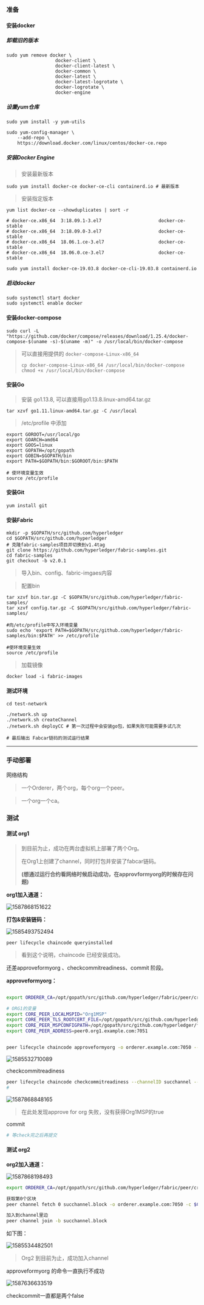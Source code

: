 ### 准备

#### 安装docker

##### 卸载旧的版本

```shell
sudo yum remove docker \
                  docker-client \
                  docker-client-latest \
                  docker-common \
                  docker-latest \
                  docker-latest-logrotate \
                  docker-logrotate \
                  docker-engine
```

##### 设置yum仓库

```shell
sudo yum install -y yum-utils

sudo yum-config-manager \
    --add-repo \
    https://download.docker.com/linux/centos/docker-ce.repo
```

##### 安装Docker Engine

> 安装最新版本

```shell
sudo yum install docker-ce docker-ce-cli containerd.io # 最新版本
```

> 安装指定版本

```shell
yum list docker-ce --showduplicates | sort -r

# docker-ce.x86_64  3:18.09.1-3.el7                     docker-ce-stable
# docker-ce.x86_64  3:18.09.0-3.el7                     docker-ce-stable
# docker-ce.x86_64  18.06.1.ce-3.el7                    docker-ce-stable
# docker-ce.x86_64  18.06.0.ce-3.el7                    docker-ce-stable

sudo yum install docker-ce-19.03.8 docker-ce-cli-19.03.8 containerd.io

```

##### 启动docker

```shell
sudo systemctl start docker
sudo systemctl enable docker
```





#### 安装docker-compose

```shell
sudo curl -L "https://github.com/docker/compose/releases/download/1.25.4/docker-compose-$(uname -s)-$(uname -m)" -o /usr/local/bin/docker-compose
```

> 可以直接用提供的 `docker-compose-Linux-x86_64`
>
> ```shell
> cp docker-compose-Linux-x86_64 /usr/local/bin/docker-compose
> chmod +x /usr/local/bin/docker-compose
> ```



#### 安装Go

> 安装 go1.13.8, 可以直接用go1.13.8.linux-amd64.tar.gz

```shell
tar xzvf go1.11.linux-amd64.tar.gz -C /usr/local
```



> /etc/profile 中添加

```shell
export GOROOT=/usr/local/go
export GOARCH=amd64
export GOOS=linux
export GOPATH=/opt/gopath
export GOBIN=$GOPATH/bin
export PATH=$GOPATH/bin:$GOROOT/bin:$PATH
```

```shell
# 使环境变量生效
source /etc/profile
```



#### 安装Git

```shell
yum install git
```



#### 安装Fabric

```shell
mkdir -p $GOPATH/src/github.com/hyperledger
cd $GOPATH/src/github.com/hyperledger
# 克隆fabric-samples项目并切换到v1.4tag
git clone https://github.com/hyperledger/fabric-samples.git
cd fabric-samples
git checkout -b v2.0.1
```

> 导入bin、config、fabric-imgaes内容

> 配置bin

```shell
tar xzvf bin.tar.gz -C $GOPATH/src/github.com/hyperledger/fabric-samples/
tar xzvf config.tar.gz -C $GOPATH/src/github.com/hyperledger/fabric-samples/

#向/etc/profile中写入环境变量
sudo echo 'export PATH=$GOPATH/src/github.com/hyperledger/fabric-samples/bin:$PATH' >> /etc/profile

#使环境变量生效
source /etc/profile
```

> 加载镜像

```shell
docker load -i fabric-images
```



#### 测试环境

```shell
cd test-network

./network.sh up 
./network.sh createChannel
./network.sh deployCC # 第一次过程中会安装go包，如果失败可能需要多试几次

# 最后输出 Fabcar链码的测试运行结果
```



---



### 手动部署



网络结构

> 一个Orderer，两个org，每个org一个peer。 

> 一个org一个ca。





### 测试





#### 测试 org1

> 到目前为止，成功在两台虚拟机上部署了两个Org。
>
> 在Org1上创建了channel，同时打包并安装了fabcar链码。
>
> **(想通过运行合约看网络时候启动成功，在approvformyorg的时候存在问题)**





**org1加入通道：**

![1587868151622](.\测试网络搭建.assets\1587868151622.png)

**打包&安装链码：**



![1585493752494](测试网络搭建.assets\1585493752494.png)



```shell
peer lifecycle chaincode queryinstalled
```



> 看到这个说明，chaincode 已经安装成功。



还差approveformyorg 、checkcommitreadiness、commit 阶段。



**approveformyorg：**

```bash

export ORDERER_CA=/opt/gopath/src/github.com/hyperledger/fabric/peer/crypto/ordererOrganizations/example.com/orderers/orderer.example.com/msp/tlscacerts/tlsca.example.com-cert.pem

# ORG1的变量
export CORE_PEER_LOCALMSPID="Org1MSP"
export CORE_PEER_TLS_ROOTCERT_FILE=/opt/gopath/src/github.com/hyperledger/fabric/peer/crypto/peerOrganizations/org1.example.com/peers/peer0.org1.example.com/tls/ca.crt
export CORE_PEER_MSPCONFIGPATH=/opt/gopath/src/github.com/hyperledger/fabric/peer/crypto/peerOrganizations/org1.example.com/users/Admin@org1.example.com/msp
export CORE_PEER_ADDRESS=peer0.org1.example.com:7051


peer lifecycle chaincode approveformyorg -o orderer.example.com:7050 --tls true --cafile /opt/gopath/src/github.com/hyperledger/fabric/peer/crypto/ordererOrganizations/example.com/orderers/orderer.example.com/msp/tlscacerts/tlsca.example.com-cert.pem  --channelID succhannel --name fabcar --version 1 --init-required --package-id fabcar_1:aca5cf806d53b8860e3bc4234af8fe9a017e7082d98108e07ffc7ea36dbc2e07 --sequence 1 --signature-policy "OR('Org1MSP.member','Org2MSP.member')" >&log.txt

```

![1585532710089](测试网络搭建.assets\1585532710089.png)



checkcommitreadiness

```bash
peer lifecycle chaincode checkcommitreadiness --channelID succhannel --name fabcar --version 1.0 --sequence 1 --output json --init-required >&log.txt
#
```

![1587868848165](测试网络搭建.assets\1587868848165.png)

> 在此处发现approve for org 失败，没有获得Org1MSP的true



commit 

```bash
# 等check完之后再提交
```





#### 测试 org2

**org2加入通道：**

![1587868198493](测试网络搭建.assets\1587868198493.png)





```bash
export ORDERER_CA=/opt/gopath/src/github.com/hyperledger/fabric/peer/crypto/ordererOrganizations/example.com/orderers/orderer.example.com/msp/tlscacerts/tlsca.example.com-cert.pem && export CHANNEL_NAME=succhannel

获取第0个区块
peer channel fetch 0 succhannel.block -o orderer.example.com:7050 -c $CHANNEL_NAME --tls --cafile $ORDERER_CA

加入到channel里边
peer channel join -b succhannel.block

```

如下图：

![1585534482501](测试网络搭建.assets\1585534482501.png)



> Org2 到目前为止，成功加入channel



approveformyorg 的命令一直执行不成功

![1587636633519](测试网络搭建.assets\1587636633519.png)



checkcommit一直都是两个false




